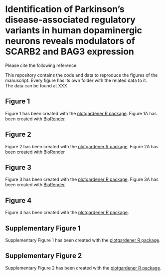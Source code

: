 # Identification of Parkinson’s disease-associated regulatory variants in human dopaminergic neurons reveals modulators of SCARB2 and BAG3 expression
Please cite the following reference: 

This repository contains the code and data to reproduce the figures of the manuscript.
Every figure has its own folder with the related data to it.  
The data can be found at XXX

## Figure 1
Figure 1 has been created with the [plotgardener R package](https://phanstiellab.github.io/plotgardener/index.html). 
Figure 1A has been created with [BioRender](https://www.biorender.com/)

## Figure 2
Figure 2 has been created with the [plotgardener R package](https://phanstiellab.github.io/plotgardener/index.html). 
Figure 2A has been created with [BioRender](https://www.biorender.com/)

## Figure 3
Figure 3 has been created with the [plotgardener R package](https://phanstiellab.github.io/plotgardener/index.html). 
Figure 3A has been created with [BioRender](https://www.biorender.com/)

## Figure 4
Figure 4 has been created with the [plotgardener R package](https://phanstiellab.github.io/plotgardener/index.html). 

## Supplementary Figure 1
Supplementary Figure 1 has been created with the [plotgardener R package](https://phanstiellab.github.io/plotgardener/index.html). 

## Supplementary Figure 2
Supplementary Figure 2 has been created with the [plotgardener R package](https://phanstiellab.github.io/plotgardener/index.html). 

